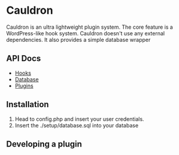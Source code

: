 # Cauldron

Cauldron is an ultra lightweight plugin system. The core feature is a WordPress-like hook system. Cauldron doesn't use any external dependencies. It also provides a simple database wrapper

## API Docs

* [Hooks](./docs/Hooks.md)
* [Database](./docs/Database.md)
* [Plugins](./docs/Plugins.md)

## Installation

1. Head to config.php and insert your user credentials.
1. Insert the ./setup/database.sql into your database

## Developing a plugin


